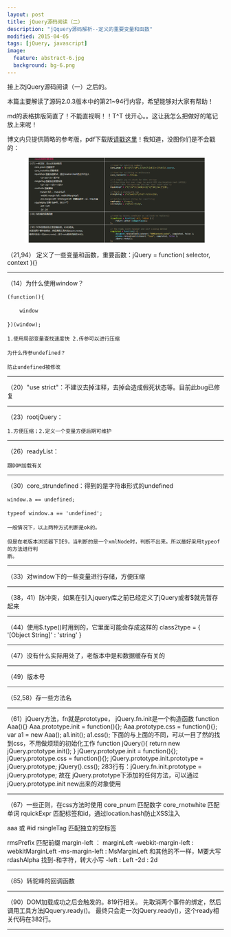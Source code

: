 ```yaml
---
layout: post
title: jQuery源码阅读（二）
description: "jQquery源码解析--定义的重要变量和函数"
modified: 2015-04-05
tags: [jQuery, javascript]
image:
  feature: abstract-6.jpg
  background: bg-6.png
---
```



接上次jQuery源码阅读（一）之后的。

本篇主要解读了源码2.0.3版本中的第21~94行内容，希望能够对大家有帮助！

<!--more-->

md的表格排版简直了！不能直视啊！！T^T  伐开心。。这让我怎么把做好的笔记放上来呢！

博文内只提供简略的参考版，pdf下载版<a href="/images/post/jQuerySourceCodeRead.pdf" download="jQquery源码分析">请戳这里</a>！我知道，没图你们是不会戳的：

<figure>
	<a href="/images/post/2015-04-05-1.png"><img src="/images/post/2015-04-05-1.png" alt=""></a>
</figure>


（21,94） 定义了一些变量和函数，重要函数：jQuery = function( selector, context ){}

---

（14）为什么使用window？

	(function(){

		window

	})(window);

	1.使用局部变量查找速度快 2.传参可以进行压缩

	为什么传参undefined？

	防止undefined被修改
	


---



（20）"use strict"：不建议去掉注释，去掉会造成假死状态等。目前此bug已修复



---



（23）rootjQuery：

	1.方便压缩；2.定义一个变量方便后期可维护



---



（26）readyList：

	跟DOM加载有关



---



（30）core_strundefined：得到的是字符串形式的undefined

	window.a == undefined;

	typeof window.a == 'undefined';

	一般情况下，以上两种方式判断是ok的。

	但是在老版本浏览器下IE9，当判断的是一个xmlNode时，判断不出来。所以最好采用typeof的方法进行判
	断。


---



（33）对window下的一些变量进行存储，方便压缩



---



（38，41）防冲突，如果在引入jquery库之前已经定义了jQuery或者$就先暂存起来



---


（44）使用$.type()时用到的，它里面可能会存成这样的
	class2type = {
		'[Object String]' : 'string'
	}

---

（47）没有什么实际用处了，老版本中是和数据缓存有关的

---

（49）版本号

---

（52,58）存一些方法名

---

（61）jQuery方法，fn就是prototype， jQuery.fn.init是一个构造函数
	function Aaa(){}
	Aaa.prototype.init = function(){};
	Aaa.prototype.css = function(){};
	var a1 = new Aaa();
	a1.init();
	a1.css();
	下面的与上面的不同，可以一目了然的找到css，不用做烦琐的初始化工作
	function jQuery(){
		return new jQuery.prototype.init();
	}
	jQuery.prototype.init = function(){};
	jQuery.prototype.css = function(){};
	jQuery.prototype.init.prototype = jQuery.prototype;
	jQuery().css();
	283行有：jQuery.fn.init.prototype = jQuery.prototype;
	故在 jQuery.prototype下添加的任何方法，可以通过jQuery.prototype.init new出来的对象使用

---

（67）一些正则，在css方法时使用
	core_pnum 匹配数字
	core_rnotwhite 匹配单词
	rquickExpr 匹配标签和id，通过location.hash防止XSS注入
		<p>aaa</a> 或 #id
	rsingleTag 匹配独立的空标签
		<p></p> <div></div>
	rmsPrefix 匹配前缀
		margin-left ： marginLeft
		-webkit-margin-left : webkitMarginLeft
		-ms-margin-left : MsMarginLeft   和其他的不一样，M要大写
	rdashAlpha 找到-和字符，转大小写
		-left : Left
		-2d : 2d

---

（85）转驼峰的回调函数

---

（90）DOM加载成功之后会触发的。819行相关。
先取消两个事件的绑定，然后调用工具方法jQquery.ready()。
最终只会走一次jQuery.ready()，这个ready相关代码在382行。

---


